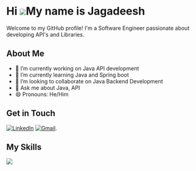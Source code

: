 Hi ![](https://user-images.githubusercontent.com/18350557/176309783-0785949b-9127-417c-8b55-ab5a4333674e.gif)My name is Jagadeesh
=================================================================================================================================
Welcome to my GitHub profile! I'm a Software Engineer passionate about developing API's and Libraries.

## About Me

- 🔭 I’m currently working on Java API development
- 🌱 I’m currently learning Java and Spring boot
- 👯 I’m looking to collaborate on Java Backend Development
- 💬 Ask me about Java, API
- 😄 Pronouns: He/Him

## Get in Touch
[![LinkedIn](https://img.shields.io/badge/LinkedIn-Connect-blue?style=flat-square&logo=linkedin&logoColor=white)](https://www.linkedin.com/in/jagadeesh-waran-301ab6248/)
 [![Gmail](https://img.shields.io/badge/Gmail-Contact-red?style=flat-square&logo=gmail&logoColor=white)](jagadeeshwaranofficial@gmail.com).

## My Skills
<p align="left">
  <a href="https://skillicons.dev">
    <img src="https://skillicons.dev/icons?i=java,python,c,maven,git,idea,postman,hibernate,angular,linux" />
  </a>
</p>



